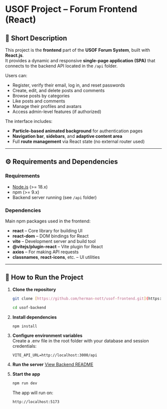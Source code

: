 # USOF Project – Forum Frontend (React)

## 📌 Short Description
This project is the **frontend** part of the **USOF Forum System**, built with **React.js**.  
It provides a dynamic and responsive **single-page application (SPA)** that connects to the backend API located in the `/api` folder.  

Users can:
- Register, verify their email, log in, and reset passwords  
- Create, edit, and delete posts and comments  
- Browse posts by categories  
- Like posts and comments  
- Manage their profiles and avatars  
- Access admin-level features (if authorized)  

The interface includes:
- **Particle-based animated background** for authentication pages  
- **Navigation bar**, **sidebars**, and **adaptive content area**  
- Full **route management** via React state (no external router used)  

---

## ⚙️ Requirements and Dependencies

### Requirements
- [Node.js](https://nodejs.org/) (>= 18.x)
- npm (>= 9.x)
- Backend server running (see `/api` folder)

### Dependencies
Main npm packages used in the frontend:
- **react** – Core library for building UI  
- **react-dom** – DOM bindings for React  
- **vite** – Development server and build tool  
- **@vitejs/plugin-react** – Vite plugin for React  
- **axios** – For making API requests  
- **classnames**, **react-icons**, etc. – UI utilities  

---

## 🚀 How to Run the Project

1. **Clone the repository**
   ```bash
   git clone [https://github.com/herman-nott/usof-frontend.git](https://github.com/herman-nott/usof-frontend.git)
   ```
   ```bash
   cd usof-backend
   ```

2. **Install dependencies**
    ```bash
    npm install
    ```

3. **Configure environment variables**  
Create a .env file in the root folder with your database and session credentials:
    ```.env
    VITE_API_URL=http://localhost:3000/api
    ```

4. **Run the server**
[View Backend README](../api/README.md)

5. **Start the app**
    ```bash
    npm run dev
    ```
    The app will run on:  
    ```bash
    http://localhost:5173
    ```